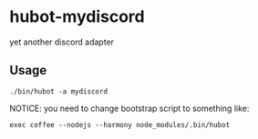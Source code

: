 # hubot-mydiscord

yet another discord adapter

## Usage

```
./bin/hubot -a mydiscord
```

NOTICE: you need to change bootstrap script to something like:

```
exec coffee --nodejs --harmony node_modules/.bin/hubot
```
